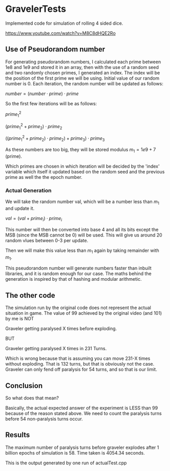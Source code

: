 # GravelerTests
Implemented code for simulation of rolling 4 sided dice.

https://www.youtube.com/watch?v=M8C8dHQE2Ro

## Use of Pseudorandom number

For generating pseudorandom numbers, I calculated each prime between 1e8 and 1e9 and stored it in an array, then with the use of a random seed and two randomly chosen primes, I generated an index.
The index will be the position of the first prime we will be using. Initial value of our random number is 0.
Each iteration, the random number will be updated as follows:

$number=(number \cdot prime)\cdot prime$

So the first few iterations will be as follows:

$prime_1^2$

$(prime_1^2+prime_2)\cdot prime_2$

$((prime_1^2+prime_2)\cdot prime_2)+prime_3)\cdot prime_3$

As these numbers are too big, they will be stored modulus $m_1=1e9+7$ (prime).

Which primes are chosen in which iteration will be decided by the 'index' variable which itself it updated based on the random seed and the previous prime as well the the epoch number.

### Actual Generation

We will take the random number val, which will be a number less than $m_1$ and update it.

$val=(val+prime_i)\cdot prime_i$

This number will then be converted into base 4 and all its bits except the MSB (since the MSB cannot be 0) will be used. This will give us around 20 random vlues between 0-3 per update.

Then we will make this value less than $m_1$ again by taking remainder with $m_1$.

This pseudorandom number will generate numbers faster than inbuilt libraries, and it is random enough for our case. The maths behind the generation is inspired by that of hashing and modular arithmetic.

## The other code

The simulation run by the original code does not represent the actual situation in game. The value of 99 achieved by the original video (and 101) by me is NOT

Graveler getting paralysed X times before exploding.

BUT

Graveler getting paralysed X times in 231 Turns.

Which is wrong because that is assuming you can move 231-X times without exploding. That is 132 turns, but that is obviously not the case. Graveler can only fend off paralysis for 54 turns, and so that is our limit.

## Conclusion

So what does that mean?

Basically, the actual expected answer of the experiment is LESS than 99 because of the reason stated above. We need to count the paralysis turns before 54 non-paralysis turns occur. 

## Results 

The maximum number of paralysis turns before graveler explodes after 1 billion epochs of simulation is 58. Time taken is 4054.34 seconds.

This is the output generated by one run of actualTest.cpp

